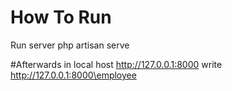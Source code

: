 # How To Run
Run server php artisan serve

#Afterwards in local host http://127.0.0.1:8000 write http://127.0.0.1:8000\employee 
